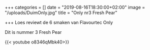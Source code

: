 +++
categories = []
date = "2019-08-16T18:30:00+02:00"
image = "/uploads/DuimOnly.jpg"
title = "Only nr3 Fresh Pear"

+++
Loes reviewt de 6 smaken van Flavourtec Only

Dit is nummer 3 Fresh Pear

{{< youtube o8346qMbk40>}} 